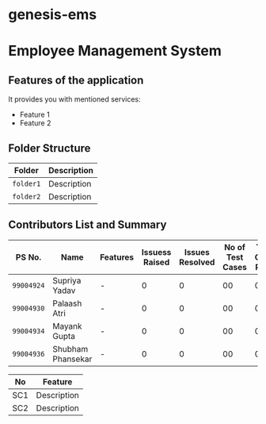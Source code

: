 # genesis-ems
# Employee Management System










## Features of the application
It provides you with mentioned services:

* Feature 1
* Feature 2








## Folder Structure
Folder             | Description
-------------------| -----------------------------------------
`folder1`          | Description
`folder2`          | Description










## Contributors List and Summary
PS No. |  Name   |    Features    | Issuess Raised |Issues Resolved|No of Test Cases|Test Case Pass
---------|-------------|----------------|----------------|---------------|-------------|--------------
`99004924` | Supriya Yadav  | - | 0   | 0  | 00   | 00
`99004930` | Palaash Atri  | - | 0   | 0  | 00   | 00
`99004934` | Mayank Gupta  | - | 0   | 0  | 00   | 00
`99004936` | Shubham Phansekar  | - | 0   | 0  | 00   | 00


| No |Feature  |
|--|--|
| SC1 |Description|
| SC2 |Description|



<!-- ## Challenges Faced and How Was It Overcome
| No. | Challenge | Solution
|-----|-----------|--------
|1. | There is no such mutli scheme Maturity-calculator right now in the market | Implemented successfully with the help of functions
|2. | For Term and Recurring deposit various rate schemes can be applied, which thus result into maturity amount which is always not available in the current market.| Implemented successfully with the help of storage space of c variables. |
| 3. | Make file not working even after following all steps  | Added make to environment variables  | 

## Pre-requisites:
```sh
# 1. Install pytest
  pip3 install pytest

```    

## How to run:
```sh
# 1. Change location to the source_code directory  
  cd source_code/
# 2. For Running the main.py file in source_code directory
  python3 main.py
# 3. For Running the test_all.py file source_code directory
  python3 -m pytest
# 4. For Running the pytest verbose command in source_code directory
  py.test -v  
```    
-->


